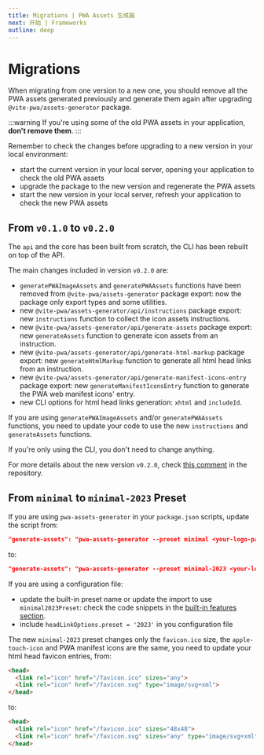 ```yaml
---
title: Migrations | PWA Assets 生成器
next: 开始 | Frameworks
outline: deep
---
```


# Migrations

When migrating from one version to a new one, you should remove all the PWA assets generated previously and generate them again after upgrading `@vite-pwa/assets-generator` package.

:::warning
If you're using some of the old PWA assets in your application, **don't remove them**.
:::

Remember to check the changes before upgrading to a new version in your local environment:
- start the current version in your local server, opening your application to check the old PWA assets
- upgrade the package to the new version and regenerate the PWA assets
- start the new version in your local server, refresh your application to check the new PWA assets

## From `v0.1.0` to `v0.2.0`

The `api` and the core has been built from scratch, the CLI has been rebuilt on top of the API.

The main changes included in version `v0.2.0` are:
- `generatePWAImageAssets` and  `generatePWAAssets` functions have been removed from `@vite-pwa/assets-generator` package export: now the package only export types and some utilities.
- new `@vite-pwa/assets-generator/api/instructions` package export: new `instructions` function to collect the icon assets instructions.
- new `@vite-pwa/assets-generator/api/generate-assets` package export: new `generateAssets` function to generate icon assets from an instruction.
- new `@vite-pwa/assets-generator/api/generate-html-markup` package export: new `generateHtmlMarkup` function to generate all html head links from an instruction.
- new `@vite-pwa/assets-generator/api/generate-manifest-icons-entry` package export: new `generateManifestIconsEntry` function to generate the PWA web manifest icons' entry.
- new CLI options for html head links generation: `xhtml` and `includeId`.

If you are using `generatePWAImageAssets` and/or `generatePWAAssets` functions, you need to update your code to use the new `instructions` and `generateAssets` functions.

If you're only using the CLI, you don't need to change anything.

For more details about the new version `v0.2.0`, check [this comment](https://github.com/vite-pwa/assets-generator/issues/20#issuecomment-1848382903) in the repository.

## From `minimal` to `minimal-2023` Preset

If you are using `pwa-assets-generator` in your `package.json` scripts, update the script from:
```json
"generate-assets": "pwa-assets-generator --preset minimal <your-logo-path>"
```
to:
```json
"generate-assets": "pwa-assets-generator --preset minimal-2023 <your-logo-path>"
```

If you are using a configuration file:
- update the built-in preset name or update the import to use `minimal2023Preset`: check the code snippets in the [built-in features section](/assets-generator/cli#built-in-features).
- include `headLinkOptions.preset = '2023'` in you configuration file


The new `minimal-2023` preset changes only the `favicon.ico` size, the `apple-touch-icon` and PWA manifest icons are the same, you need to update your html head favicon entries, from:
```html
<head>
  <link rel="icon" href="/favicon.ico" sizes="any">
  <link rel="icon" href="/favicon.svg" type="image/svg+xml">
</head>
```

to:
```html
<head>
  <link rel="icon" href="/favicon.ico" sizes="48x48">
  <link rel="icon" href="/favicon.svg" sizes="any" type="image/svg+xml">
</head>
```

